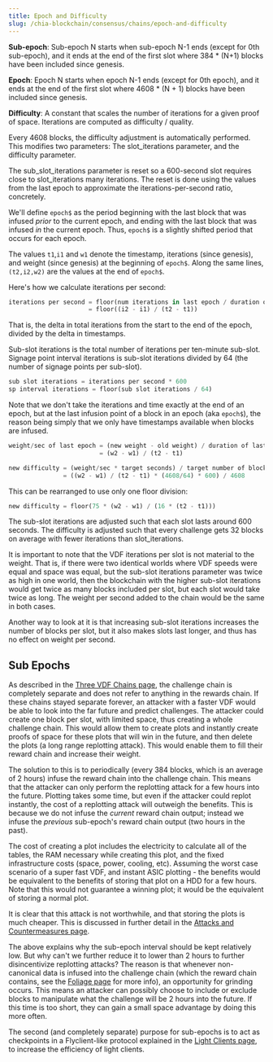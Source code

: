 ```yaml
---
title: Epoch and Difficulty
slug: /chia-blockchain/consensus/chains/epoch-and-difficulty
---
```


**Sub-epoch**: Sub-epoch N starts when sub-epoch N-1 ends (except for 0th sub-epoch), and it ends at the end of the first slot where 384 \* (N+1) blocks have been included since genesis.

**Epoch**: Epoch N starts when epoch N-1 ends (except for 0th epoch), and it ends at the end of the first slot where 4608 \* (N + 1) blocks have been included since genesis.

**Difficulty**: A constant that scales the number of iterations for a given proof of space. Iterations are computed as difficulty / quality.

Every 4608 blocks, the difficulty adjustment is automatically performed. This modifies two parameters: The slot_iterations parameter, and the difficulty parameter.

The sub_slot_iterations parameter is reset so a 600-second slot requires close to slot_iterations many iterations. The reset is done using the values from the last epoch to approximate the iterations-per-second ratio, concretely.

We'll define `epoch$` as the period beginning with the last block that was infused _prior_ to the current epoch, and ending with the last block that was infused _in_ the current epoch. Thus, `epoch$` is a slightly shifted period that occurs for each epoch.

The values `t1`,`i1` and `w1` denote the timestamp, iterations (since genesis), and weight (since genesis) at the beginning of `epoch$`. Along the same lines, `(t2,i2,w2)` are the values at the end of `epoch$`.

Here's how we calculate iterations per second:

```python
iterations per second = floor(num iterations in last epoch / duration of last epoch)
                      = floor((i2 - i1) / (t2 - t1))
```

That is, the delta in total iterations from the start to the end of the epoch, divided by the delta in timestamps.

Sub-slot iterations is the total number of iterations per ten-minute sub-slot.
Signage point interval iterations is sub-slot iterations divided by 64 (the number of signage points per sub-slot).

```python
sub slot iterations = iterations per second * 600
sp interval iterations = floor(sub slot iterations / 64)
```

Note that we don't take the iterations and time exactly at the end of an epoch, but at the last infusion point of a block in an epoch (aka `epoch$`), the reason being simply that we only have timestamps available when blocks are infused.

```python
weight/sec of last epoch = (new weight - old weight) / duration of last epoch
                         = (w2 - w1) / (t2 - t1)

new difficulty = (weight/sec * target seconds) / target number of blocks
               = ((w2 - w1) / (t2 - t1) * (4608/64) * 600) / 4608
```

This can be rearranged to use only one floor division:

```python
new difficulty = floor(75 * (w2 - w1) / (16 * (t2 - t1)))
```

The sub-slot iterations are adjusted such that each slot lasts around 600 seconds.
The difficulty is adjusted such that every challenge gets 32 blocks on average with fewer iterations than slot_iterations.

It is important to note that the VDF iterations per slot is not material to the weight.
That is, if there were two identical worlds where VDF speeds were equal and space was equal, but the sub-slot iterations parameter was twice as high in one world, then the blockchain with the higher sub-slot iterations would get twice as many blocks included per slot, but each slot would take twice as long. The weight per second added to the chain would be the same in both cases.

Another way to look at it is that increasing sub-slot iterations increases the number of blocks per slot, but it also makes slots last longer, and thus has no effect on weight per second.

## Sub Epochs

As described in the [Three VDF Chains page](/chia-blockchain/consensus/chains/three-vdf-chains.md), the challenge chain is completely separate and does not refer to anything in the rewards chain. If these chains stayed separate forever, an attacker with a faster VDF would be able to look into the far future and predict challenges. The attacker could create one block per slot, with limited space, thus creating a whole challenge chain. This would allow them to create plots and instantly create proofs of space for these plots that will win in the future, and then delete the plots (a long range replotting attack). This would enable them to fill their reward chain and increase their weight.

The solution to this is to periodically (every 384 blocks, which is an average of 2 hours) infuse the reward chain into the challenge chain. This means that the attacker can only perform the replotting attack for a few hours into the future. Plotting takes some time, but even if the attacker could replot instantly, the cost of a replotting attack will outweigh the benefits. This is because we do not infuse the _current_ reward chain output; instead we infuse the _previous_ sub-epoch's reward chain output (two hours in the past).

The cost of creating a plot includes the electricity to calculate all of the tables, the RAM necessary while creating this plot, and the fixed infrastructure costs (space, power, cooling, etc). Assuming the worst case scenario of a super fast VDF, and instant ASIC plotting - the benefits would be equivalent to the benefits of storing that plot on a HDD for a few hours. Note that this would not guarantee a winning plot; it would be the equivalent of storing a normal plot.

It is clear that this attack is not worthwhile, and that storing the plots is much cheaper. This is discussed in further detail in the [Attacks and Countermeasures page](/chia-blockchain/consensus/attacks-and-countermeasures#replotting).

The above explains why the sub-epoch interval should be kept relatively low. But why can't we further reduce it to lower than 2 hours to further disincentivize replotting attacks? The reason is that whenever non-canonical data is infused into the challenge chain (which the reward chain contains, see the [Foliage page](/chia-blockchain/consensus/chains/foliage) for more info), an opportunity for grinding occurs. This means an attacker can possibly choose to include or exclude blocks to manipulate what the challenge will be 2 hours into the future. If this time is too short, they can gain a small space advantage by doing this more often.

The second (and completely separate) purpose for sub-epochs is to act as checkpoints in a Flyclient-like protocol explained in the [Light Clients page](/chia-blockchain/architecture/light-clients.md), to increase the efficiency of light clients.
